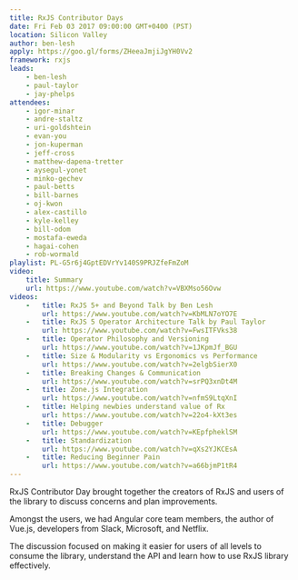 ```yaml
---
title: RxJS Contributor Days
date: Fri Feb 03 2017 09:00:00 GMT+0400 (PST)
location: Silicon Valley
author: ben-lesh
apply: https://goo.gl/forms/ZHeeaJmjiJgYH0Vv2
framework: rxjs
leads:
    - ben-lesh
    - paul-taylor
    - jay-phelps
attendees: 
    - igor-minar
    - andre-staltz
    - uri-goldshtein
    - evan-you
    - jon-kuperman
    - jeff-cross
    - matthew-dapena-tretter
    - aysegul-yonet
    - minko-gechev
    - paul-betts
    - bill-barnes
    - oj-kwon
    - alex-castillo
    - kyle-kelley
    - bill-odom
    - mostafa-eweda
    - hagai-cohen
    - rob-wormald
playlist: PL-G5r6j4GptEDVrYv140S9PRJZfeFmZoM
video: 
    title: Summary
    url: https://www.youtube.com/watch?v=VBXMso56Ovw
videos:
    -   title: RxJS 5+ and Beyond Talk by Ben Lesh
        url: https://www.youtube.com/watch?v=KbMLN7oYO7E
    -   title: RxJS 5 Operator Architecture Talk by Paul Taylor
        url: https://www.youtube.com/watch?v=FwsITFVks38
    -   title: Operator Philosophy and Versioning
        url: https://www.youtube.com/watch?v=1JKpmJf_BGU
    -   title: Size & Modularity vs Ergonomics vs Performance
        url: https://www.youtube.com/watch?v=2elgbSierX0
    -   title: Breaking Changes & Communication
        url: https://www.youtube.com/watch?v=srPQ3xnDt4M
    -   title: Zone.js Integration
        url: https://www.youtube.com/watch?v=nfmS9LtqXnI
    -   title: Helping newbies understand value of Rx
        url: https://www.youtube.com/watch?v=22o4-kXt3es
    -   title: Debugger
        url: https://www.youtube.com/watch?v=KEpfpheklSM
    -   title: Standardization
        url: https://www.youtube.com/watch?v=qXs2YJKCEsA
    -   title: Reducing Beginner Pain
        url: https://www.youtube.com/watch?v=a66bjmP1tR4
---
```

RxJS Contributor Day brought together the creators of RxJS and users of the library to discuss concerns and plan improvements.

Amongst the users, we had Angular core team members, the author of Vue.js, developers from Slack, Microsoft, and Netflix. 

The discussion focused on making it easier for users of all levels to consume the library, understand the API and learn how to use RxJS library effectively.